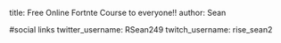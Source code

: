 title: Free Online Fortnte Course to everyone!!
author: Sean

#social links
twitter_username:  RSean249
twitch_username:  rise_sean2
